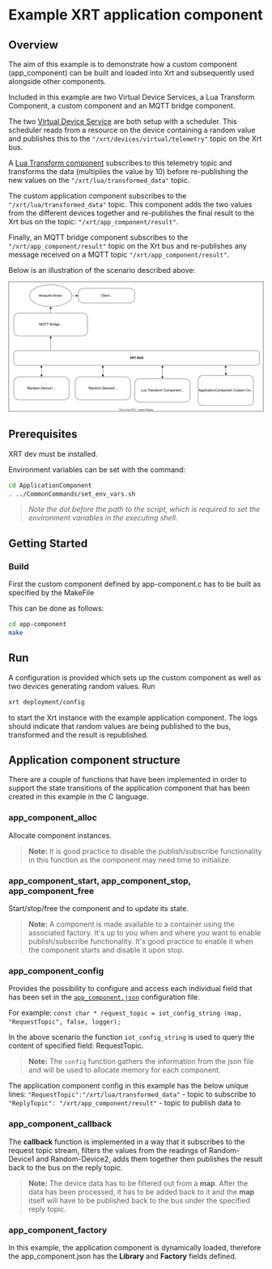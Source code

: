 # Example XRT application component

## Overview

The aim of this example is to demonstrate how a custom component (app_component) can be built and loaded into Xrt and subsequently used alongside other components.

Included in this example are two Virtual Device Services, a Lua Transform Component, a custom component and an MQTT bridge component.

The two [Virtual Device Service](https://docs.iotechsys.com/edge-xrt20/device-service-components/virtual-device-service-component.html) are both setup with a scheduler. This scheduler reads from a resource on the device containing a random value and publishes this to the `"/xrt/devices/virtual/telemetry"` topic on the Xrt bus.

A [Lua Transform component](https://docs.iotechsys.com/edge-xrt20/transform-components/lua-transform-component.html) subscribes to this telemetry topic and transforms the data (multiplies the value by 10) before re-publishing the new values on the `"/xrt/lua/transformed_data"` topic.

The custom application component subscribes to the `"/xrt/lua/transformed_data"` topic. This component adds the two values from the different devices together and re-publishes the final result to the Xrt bus on the topic: `"/xrt/app_component/result"`.

Finally, an MQTT bridge component subscribes to the `"/xrt/app_component/result"` topic on the Xrt bus and re-publishes any message received on a MQTT topic `"/xrt/app_component/result"`.

Below is an illustration of the scenario described above:

![XRT application component example illustration](Application_Component.drawio.svg)

## Prerequisites

XRT dev must be installed.

Environment variables can be set with the command:

```bash
cd ApplicationComponent
. ../CommonCommands/set_env_vars.sh
```

> _Note the dot before the path to the script, which is required to set the environment variables in the executing shell._

## Getting Started

### Build

First the custom component defined by app-component.c has to be built as specified by the MakeFile

This can be done as follows:

```bash
cd app-component
make
```

## Run

A configuration is provided which sets up the custom component as well as two devices generating random values. Run

```bash
xrt deployment/config
```

to start the Xrt instance with the example application component.
The logs should indicate that random values are being published to the bus, transformed and the result is republished.

## Application component structure

There are a couple of functions that have been implemented in order to support the state transitions of the application component that has been created in this example in the C language.

### app_component_alloc

Allocate component instances.

> **Note:** It is good practice to disable the publish/subscribe functionality in this function as the component may need time to initialize.

### app_component_start, app_component_stop, app_component_free

Start/stop/free the component and to update its state.

> **Note:** A component is made available to a container using the associated factory. It's up to you when and where you want to enable publish/subscribe functionality. It's good practice to enable it when the component starts and disable it upon stop.

### app_component_config

Provides the possibility to configure and access each individual field that has been set in the [`app_component.json`](../deployment/config/app_component.json) configuration file.

For example:
`const char * request_topic = iot_config_string (map, "RequestTopic", false, logger);`

In the above scenario the function `iot_config_string` is used to query the content of specified field: RequestTopic.

> **Note:** The `config` function gathers the information from the json file and will be used to allocate memory for each component.

The application component config in this example has the below unique lines:
`"RequestTopic":"/xrt/lua/transformed_data"` - topic to subscribe to
`"ReplyTopic": "/xrt/app_component/result"` - topic to publish data to

### app_component_callback

The **callback** function is implemented in a way that it subscribes to the request topic stream, filters the values from the readings of Random-Device1 and Random-Device2, adds them together then publishes the result back to the bus on the reply topic.

> **Note:** The device data has to be filtered out from a **map**. After the data has been processed, it has to be added back to it and the **map** itself will have to be published back to the bus under the specified reply topic.

### app_component_factory

In this example, the application component is dynamically loaded, therefore the app_component.json has the **Library** and **Factory** fields defined.
